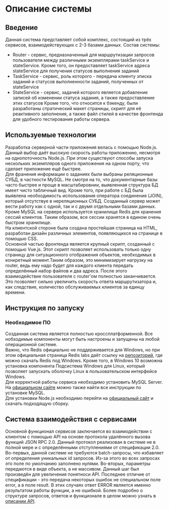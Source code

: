 # Описание системы
## Введение
Данная система представляет собой комплекс, состоящий из трёх сервисов, взаимодействующих с 2-3 базами данных. Состав системы: 
- Router - сервис, предназначенный для маршрутизации запросов пользователя между различными экземплярами taskService и stateService. Кроме того, он предоставляет taskService адреса stateService для получения статусов выполнения заданий
- TaskService - сервис, роль которого - передача клиенту зписка заданий и статусов выполненности заданий, полученных от stateService
- StateService - сервис, задачей которого является добавление записей об изменении статуса задания, а также предоставление этих статусов
Кроме того, что относится к бэкенду, были разработаны стратический макет страницы, скрипт для её реактивного заполнения, а также файл стилей в качестве фронтенда для удобного тестирования работы сервера.
## Используемые технологии
Разработка серверной части приложения велась с помощью Node.js. Данный выбор даёт высокую скорость работы приложению, несмотря на однопоточность Node.js. При этом существуют способы запуска нескольких экземпляров одного приложения на одном порту, что сделает приложение ещё быстрее.</br>
Для франения информации о заданиях были выбраны реляционные СУБД, в частности MySQL. Не смотря на то, что документарные базы часто быстрее и проще в масштабировнии, выявленная структура БД имеет чисто табличный вид. Кроме того, при работе с БД была выявлена необходимость использования оператора соединения (JOIN), который отсутствуе в нереляционных СУБД. Созданный сервер может вести работу как с одной, так и с двумя отдельными базами данных.</br>
Кроме MySQL на сервере используется хранилище Redis для хранения сессий клиентов. Таким образом, все сессии хранятся в едином очень быстром хранилище.</br>
На клиентской стороне была создана простейшая страница на HTML, разработан дизайн различных элементов, появляющихся на странице в помощью  CSS.</br>
Основной частью фронтенда является крупный скрипт, созданный с помощью Vue.js. Этот скрипт позволяет использовать только одну страницу для ситуационного отображения объектов, необходимых в конкретный момент.Таким образом, это минимизирует нагрузку на router, ведь ему надо будет для каждого клиента передать определённый набор файлов и два адреса. После этого взаимодействие пользователя с router'ом полностью заканчивается. Это позволяет сильно увеличить скорость ответа маршрутизатора и, как следствие, количество обслуживаемых клиентов за единцу времени.
## Инструкция по запуску
### Необходимое ПО
Созданная система является полностью кроссплатформенной. Все нобходимые компоненты могут быть настроены и запущены на любой операционной системе.</br>
Важно, что Redis официально не поддерживается для Windows, но при этом официальная страница Redis labs даёт ссылку на [репозиторий](https://github.com/dmajkic/redis/downloads), где можно скачать Redis под Windows. Кроме того, в Windows 10 возможна установка компонента Подсистема Windows для Linux, который позволяет запускать оболочку Linux в пользовательском интерфейсе Windows.</br>
Для корректной работы сервиса необходимо установить MySQL Server. На [официальном сайте](https://dev.mysql.com/downloads/) можно также найти все инструкции по установке MySQL.</br>
Для установки Node.js необходимо перейти на [официальный сайт](https://nodejs.org/en/download/) и скачать подходящую сборку.

## Система взаимодействия с сервисами
Основной функционал сервисов заключается во взаимодействии с клиентом с помощью API на основе протокола удалённого вызова функций JSON RPC 2.0. Данный протокол реализован в системе не в полной мере и с определёнными отступлениями от спецификации 2.0. Во-первых, данной системе не требуются batch-запросы, что избавляет от определения уникальных id запросов. Из-за этого во всех запросах это поле по умолчанию заполнено нулями. Во-вторых, параметры передаются в виде объекта, а не массивом. Данный шаг был произведён для увеличения понятноси API. Последнее отличие от спецификации - это передача некоторых ошибок не специальном поле error, а в поле result. В этих случаях ответ ERROR является именно результатом работы функции, а не ошибкой. Более подробно о структуре запросов, ответов и функционале в целом можно узнать в [описании API](API%20documentation.md).
